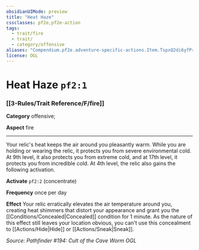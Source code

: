 ```yaml
---
obsidianUIMode: preview
title: "Heat Haze"
cssclasses: pf2e,pf2e-action
tags:
  - trait/fire
  - trait/
  - category/offensive
aliases: "Compendium.pf2e.adventure-specific-actions.Item.TspxQ2di6yfPrRnP"
license: OGL
---
```

# Heat Haze `pf2:1`

### [[3-Rules/Trait Reference/F/fire]]

**Category** offensive; 




**Aspect** fire

* * *

Your relic's heat keeps the air around you pleasantly warm. While you are holding or wearing the relic, it protects you from severe environmental cold. At 9th level, it also protects you from extreme cold, and at 17th level, it protects you from incredible cold. At 4th level, the relic also gains the following activation.

**Activate** `pf2:2` (concentrate)

**Frequency** once per day

**Effect** Your relic erratically elevates the air temperature around you, creating heat shimmers that distort your appearance and grant you the [[Conditions/Concealed|Concealed]] condition for 1 minute. As the nature of this effect still leaves your location obvious, you can't use this concealment to [[Actions/Hide|Hide]] or [[Actions/Sneak|Sneak]].

*Source: Pathfinder #194: Cult of the Cave Worm*
*OGL*